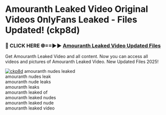# Amouranth Leaked Video Original Videos 0nlyFans Leaked - Files Updated! (ckp8d)

<h3>🔴 CLICK HERE 🌐==►► <a href="https://tinyurl.com/brd5kh86" rel="nofollow">Amouranth Leaked Video Updated Files</a></h3>

Get Amouranth Leaked Video and all content. Now you can access all videos and pictures of Amouranth Leaked Video. New Updated Files 2025!

[![ckp8d](https://i.imgur.com/K7sEzmb.gif)](https://tinyurl.com/brd5kh86)
amouranth nudes leaked<br>
amouranth nudes leak<br>
amouranth nude leaks<br>
amouranth leaks<br>
amouranth leaked of<br>
amouranth leaked nudes<br>
amouranth leaked nude<br>
amouranth leaked video